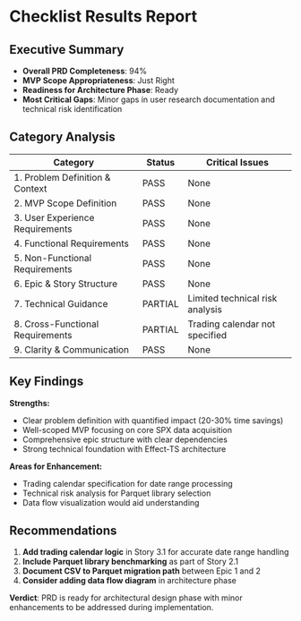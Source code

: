 # Checklist Results Report

## Executive Summary

- **Overall PRD Completeness**: 94%
- **MVP Scope Appropriateness**: Just Right
- **Readiness for Architecture Phase**: Ready
- **Most Critical Gaps**: Minor gaps in user research documentation and technical risk identification

## Category Analysis

| Category                         | Status  | Critical Issues |
| -------------------------------- | ------- | --------------- |
| 1. Problem Definition & Context  | PASS    | None |
| 2. MVP Scope Definition          | PASS    | None |
| 3. User Experience Requirements  | PASS    | None |
| 4. Functional Requirements       | PASS    | None |
| 5. Non-Functional Requirements   | PASS    | None |
| 6. Epic & Story Structure        | PASS    | None |
| 7. Technical Guidance            | PARTIAL | Limited technical risk analysis |
| 8. Cross-Functional Requirements | PARTIAL | Trading calendar not specified |
| 9. Clarity & Communication       | PASS    | None |

## Key Findings

**Strengths:**
- Clear problem definition with quantified impact (20-30% time savings)
- Well-scoped MVP focusing on core SPX data acquisition
- Comprehensive epic structure with clear dependencies
- Strong technical foundation with Effect-TS architecture

**Areas for Enhancement:**
- Trading calendar specification for date range processing
- Technical risk analysis for Parquet library selection
- Data flow visualization would aid understanding

## Recommendations

1. **Add trading calendar logic** in Story 3.1 for accurate date range handling
2. **Include Parquet library benchmarking** as part of Story 2.1
3. **Document CSV to Parquet migration path** between Epic 1 and 2
4. **Consider adding data flow diagram** in architecture phase

**Verdict**: PRD is ready for architectural design phase with minor enhancements to be addressed during implementation.

